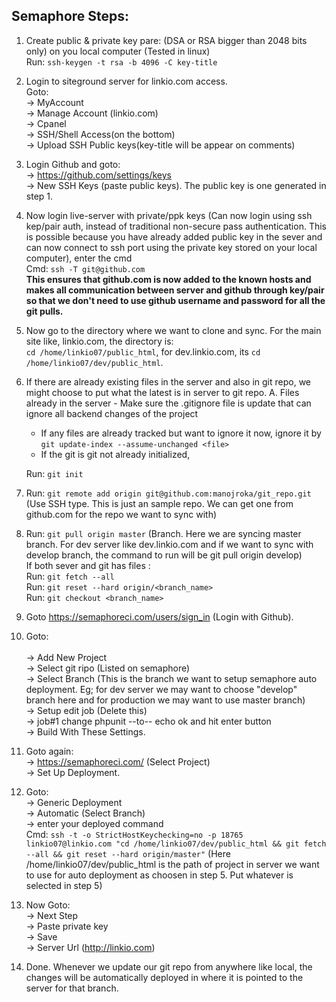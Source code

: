 ## Semaphore Steps:

1.  Create public & private key pare:  (DSA or RSA bigger than 2048 bits only) on you local computer (Tested in linux)<br />
    Run: `ssh-keygen -t rsa -b 4096 -C key-title`

2.  Login to siteground server for linkio.com access. <br />
    Goto: <br />
    -> MyAccount<br />
    -> Manage Account (linkio.com)<br />
    -> Cpanel<br />
    -> SSH/Shell Access(on the bottom)<br />
    -> Upload SSH Public keys(key-title will be appear on comments)

3.  Login Github and goto: <br />
    -> https://github.com/settings/keys<br />
    -> New SSH Keys (paste public keys). The public key is one generated in step 1.

4.  Now login live-server with private/ppk keys (Can now login using ssh kep/pair auth, instead of traditional non-secure pass authentication. This is possible because you have already added public key in the sever and can now connect to ssh port using the private key stored on your local computer), enter the cmd<br />
        Cmd: `ssh -T git@github.com`<br />
        **This ensures that github.com is now added to the known hosts and makes all communication between server and github through key/pair so that we don't need to use github username and password for all the git pulls.**

5.  Now go to the directory where we want to clone and sync. For the main site like, linkio.com, the directory is:<br /> 
    `cd /home/linkio07/public_html`, 
    for dev.linkio.com, its `cd /home/linkio07/dev/public_html`.

6.  If there are already existing files in the server and also in git repo, we might choose to put what the latest is in server to git repo.
    A. Files already in the server
    	- Make sure the .gitignore file is update that can ignore all backend changes of the project
	- If any files are already tracked but want to ignore it now, ignore it by 
	  `git update-index --assume-unchanged <file>`
	- If the git is git not already initialized, 

	Run: `git init`

7.  Run: `git remote add origin git@github.com:manojroka/git_repo.git` (Use SSH type. This is just an sample repo. We can get one from github.com for the repo we want to sync with)

8.  Run: `git pull origin master` (Branch. Here we are syncing master branch. For dev server like dev.linkio.com and if we want to sync with develop branch, the command to run will be git pull origin develop)<br />
    If both sever and git has files :<br />
    Run: `git fetch --all`<br />
    Run: `git reset --hard origin/<branch_name>`<br />
    Run: `git checkout <branch_name>`

9.  Goto https://semaphoreci.com/users/sign_in (Login with Github).

10. Goto:<br />  
    -> Add New Project<br />
    -> Select git ripo (Listed on semaphore)<br />
    -> Select Branch (This is the branch we want to setup semaphore auto deployment. Eg; for dev server we may want to choose "develop" branch here and for production we may want to use master branch)<br />
    -> Setup edit job (Delete this)<br />
    -> job#1 change phpunit --to-- echo ok and hit enter button<br />
    -> Build With These Settings.

11. Goto again:<br />
    -> https://semaphoreci.com/ (Select Project)<br />
    -> Set Up Deployment.

12. Goto:<br /> 
    -> Generic Deployment<br />
    -> Automatic (Select Branch)<br />
    -> enter your deployed command<br />
	Cmd: `ssh -t -o StrictHostKeychecking=no -p 18765 linkio07@linkio.com "cd /home/linkio07/dev/public_html && git fetch --all && git reset --hard origin/master"` (Here /home/linkio07/dev/public_html is the path of project in server we want to use for auto deployment as choosen in step 5. Put whatever is selected in step 5)

13. Now Goto:<br />
    -> Next Step<br />
    -> Paste private key<br />
    -> Save<br />
    -> Server Url (http://linkio.com)

14. Done. Whenever we update our git repo from anywhere like local, the changes will be automatically deployed in where it is pointed to the server for that branch.

